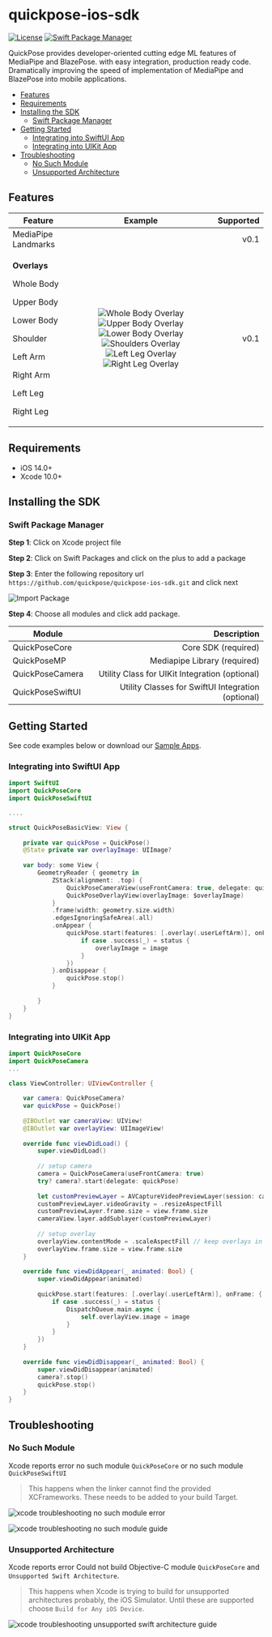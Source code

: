 
# quickpose-ios-sdk

[![License](https://img.shields.io/github/license/quickpose/quickpose-ios-sdk)](https://raw.githubusercontent.com/quickpose/quickpose-ios-sdk/main/LICENSE) 
[![Swift Package Manager](https://img.shields.io/badge/Swift%20Package%20Manager-compatible-brightgreen.svg)](https://github.com/apple/swift-package-manager)

QuickPose provides developer-oriented cutting edge ML features of MediaPipe and BlazePose. with easy integration, production ready code. Dramatically improving the speed of implementation of MediaPipe and BlazePose into mobile applications.

<!-- START doctoc generated TOC please keep comment here to allow auto update -->
<!-- DON'T EDIT THIS SECTION, INSTEAD RE-RUN doctoc TO UPDATE -->

- [Features](#features)
- [Requirements](#requirements)
- [Installing the SDK](#installing-the-sdk)
  - [Swift Package Manager](#swift-package-manager)
- [Getting Started](#getting-started)
  - [Integrating into SwiftUI App](#integrating-into-swiftui-app)
  - [Integrating into UIKit App](#integrating-into-uikit-app)
- [Troubleshooting](#troubleshooting)
  - [No Such Module](#no-such-module)
  - [Unsupported Architecture](#unsupported-architecture)

<!-- END doctoc generated TOC please keep comment here to allow auto update -->


Features
------------------

| Feature       | Example       | Supported |
| ------------- |:-------------:| ---------:|
| MediaPipe Landmarks  |  | v0.1        |
| <p><b>Overlays</b></p><p>Whole Body</p><p>Upper Body</p><p>Lower Body</p><p>Shoulder</p><p>Left Arm</p><p>Right Arm</p><p>Left Leg</p><p>Right Leg</p>       |  ![Whole Body Overlay](docs/v0.1/overlay-whole-body.gif) ![Upper Body Overlay](docs/v0.1/overlay-upper-body.gif) ![Lower Body Overlay](docs/v0.1/overlay-lower-body.gif)  ![Shoulders Overlay](docs/v0.1/overlay-shoulders.gif)  ![Left Leg Overlay](docs/v0.1/overlay-left-leg.gif)  ![Right Leg Overlay](docs/v0.1/overlay-right-leg.gif)| v0.1        |


Requirements
------------------

- iOS 14.0+ 
- Xcode 10.0+

Installing the SDK
------------------

### Swift Package Manager

__Step 1__: Click on Xcode project file

__Step 2__: Click on Swift Packages and click on the plus to add a package

__Step 3__: Enter the following repository url `https://github.com/quickpose/quickpose-ios-sdk.git` and click next

![Import Package](docs/img/import-sdk-spm-fix.png)

__Step 4__: Choose all modules and click add package.

| Module        | Description         |
| --------------|--------------------:|
| QuickPoseCore | Core SDK (required) |
| QuickPoseMP   | Mediapipe Library (required) |
| QuickPoseCamera | Utility Class for UIKit Integration  (optional) |
| QuickPoseSwiftUI | Utility Classes for SwiftUI Integration  (optional) |

Getting Started
------------------

See code examples below or download our [Sample Apps](/SampleApps).

### Integrating into SwiftUI App

```swift
import SwiftUI
import QuickPoseCore
import QuickPoseSwiftUI

....

struct QuickPoseBasicView: View {
    
    private var quickPose = QuickPose()
    @State private var overlayImage: UIImage?
    
    var body: some View {
        GeometryReader { geometry in
            ZStack(alignment: .top) {
                QuickPoseCameraView(useFrontCamera: true, delegate: quickPose)
                QuickPoseOverlayView(overlayImage: $overlayImage)
            }
            .frame(width: geometry.size.width)
            .edgesIgnoringSafeArea(.all)
            .onAppear {
                quickPose.start(features: [.overlay(.userLeftArm)], onFrame: { status, image, features, landmarks in
                    if case .success(_) = status {
                        overlayImage = image
                    }
                })
            }.onDisappear {
                quickPose.stop()
            }
            
        }
    }
}


```

### Integrating into UIKit App

```swift
import QuickPoseCore
import QuickPoseCamera
...

class ViewController: UIViewController {
    
    var camera: QuickPoseCamera?
    var quickPose = QuickPose()
    
    @IBOutlet var cameraView: UIView!
    @IBOutlet var overlayView: UIImageView!
    
    override func viewDidLoad() {
        super.viewDidLoad()
        
        // setup camera
        camera = QuickPoseCamera(useFrontCamera: true)
        try? camera?.start(delegate: quickPose)
        
        let customPreviewLayer = AVCaptureVideoPreviewLayer(session: camera!.session!)
        customPreviewLayer.videoGravity = .resizeAspectFill
        customPreviewLayer.frame.size = view.frame.size
        cameraView.layer.addSublayer(customPreviewLayer)
        
        // setup overlay
        overlayView.contentMode = .scaleAspectFill // keep overlays in same scale as camera output
        overlayView.frame.size = view.frame.size
    }
    
    override func viewDidAppear(_ animated: Bool) {
        super.viewDidAppear(animated)
        
        quickPose.start(features: [.overlay(.userLeftArm)], onFrame: { status, image, features, landmarks in
            if case .success(_) = status {
                DispatchQueue.main.async {
                    self.overlayView.image = image
                }
            }
        })
    }
    
    override func viewDidDisappear(_ animated: Bool) {
        super.viewDidDisappear(animated)
        camera?.stop()
        quickPose.stop()
    }
}
```


Troubleshooting
------------------

### No Such Module

Xcode reports error no such module `QuickPoseCore` or no such module `QuickPoseSwiftUI`

> This happens when the linker cannot find the provided XCFrameworks. These needs to be added to your build Target. 

![xcode troubleshooting no such module error](docs/img/xcode-troubleshooting-no-such-module-error.png)

![xcode troubleshooting no such module guide](docs/img/xcode-troubleshooting-no-such-module-fix.png)

### Unsupported Architecture

Xcode reports error Could not build Objective-C module `QuickPoseCore` and `Unsupported Swift Architecture`.

> This happens when Xcode is trying to build for unsupported architectures probably, the iOS Simulator. Until these are supported choose `Build for Any iOS Device`.

![xcode troubleshooting unsupported swift architecture guide](docs/img/xcode-troubleshooting-unsupported-swift-architecture-fix.png)
